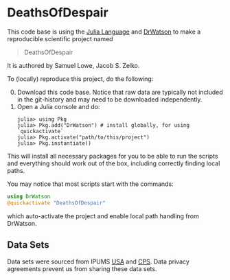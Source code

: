 # DeathsOfDespair

This code base is using the [Julia Language](https://julialang.org/) and
[DrWatson](https://juliadynamics.github.io/DrWatson.jl/stable/)
to make a reproducible scientific project named
> DeathsOfDespair

It is authored by Samuel Lowe, Jacob S. Zelko.

To (locally) reproduce this project, do the following:

0. Download this code base. Notice that raw data are typically not included in the
   git-history and may need to be downloaded independently.
1. Open a Julia console and do:
   ```
   julia> using Pkg
   julia> Pkg.add("DrWatson") # install globally, for using `quickactivate`
   julia> Pkg.activate("path/to/this/project")
   julia> Pkg.instantiate()
   ```

This will install all necessary packages for you to be able to run the scripts and
everything should work out of the box, including correctly finding local paths.

You may notice that most scripts start with the commands:
```julia
using DrWatson
@quickactivate "DeathsOfDespair"
```
which auto-activate the project and enable local path handling from DrWatson.

## Data Sets

Data sets were sourced from IPUMS [USA](https://usa.ipums.org/usa/) and [CPS](https://cps.ipums.org/cps/index.shtml). Data privacy agreements prevent us from sharing these data sets.
